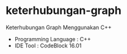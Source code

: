# keterhubungan-graph
Keterhubungan Graph Menggunakan C++

- Programming Language : C++
- IDE Tool : CodeBlock 16.01
